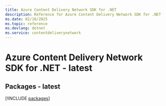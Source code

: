 ```yaml
---
title: Azure Content Delivery Network SDK for .NET
description: Reference for Azure Content Delivery Network SDK for .NET
ms.date: 02/18/2025
ms.topic: reference
ms.devlang: dotnet
ms.service: contentdeliverynetwork
---
```

# Azure Content Delivery Network SDK for .NET - latest
## Packages - latest
[!INCLUDE [packages](content-delivery-network-index.md)]
